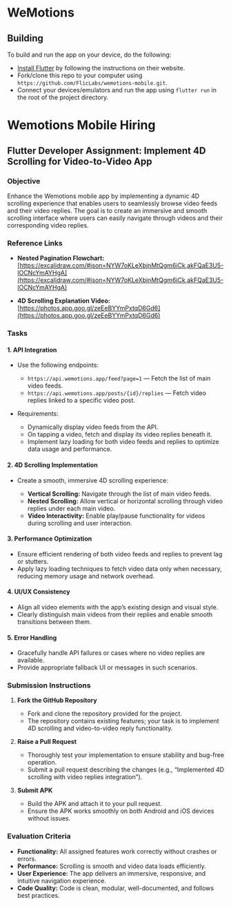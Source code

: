 # WeMotions

## Building

To build and run the app on your device, do the following:

-   [Install Flutter](https://flutter.dev/docs/get-started/install/) by following the instructions on their website.
-   Fork/clone this repo to your computer using `https://github.com/FlicLabs/wemotions-mobile.git`.
-   Connect your devices/emulators and run the app using `flutter run` in the root of the project directory.
  
# Wemotions Mobile Hiring

## Flutter Developer Assignment: Implement 4D Scrolling for Video-to-Video App

### Objective

Enhance the Wemotions mobile app by implementing a dynamic 4D scrolling experience that enables users to seamlessly browse video feeds and their video replies. The goal is to create an immersive and smooth scrolling interface where users can easily navigate through videos and their corresponding video replies.


### Reference Links

- **Nested Pagination Flowchart:**  
  [https://excalidraw.com/#json=NYW7oKLeXbjnMtQgm6iCk,akFQaE3U5-lOCNcYmAYHgA](https://excalidraw.com/#json=NYW7oKLeXbjnMtQgm6iCk,akFQaE3U5-lOCNcYmAYHgA)

- **4D Scrolling Explanation Video:**  
  [https://photos.app.goo.gl/zeEeBYYmPxtqD6Gd6](https://photos.app.goo.gl/zeEeBYYmPxtqD6Gd6)


### Tasks

#### 1. API Integration

- Use the following endpoints:

  - `https://api.wemotions.app/feed?page=1` — Fetch the list of main video feeds.  
  - `https://api.wemotions.app/posts/{id}/replies` — Fetch video replies linked to a specific video post.

- Requirements:

  - Dynamically display video feeds from the API.  
  - On tapping a video, fetch and display its video replies beneath it.  
  - Implement lazy loading for both video feeds and replies to optimize data usage and performance.

#### 2. 4D Scrolling Implementation

- Create a smooth, immersive 4D scrolling experience:

  - **Vertical Scrolling:** Navigate through the list of main video feeds.  
  - **Nested Scrolling:** Allow vertical or horizontal scrolling through video replies under each main video.  
  - **Video Interactivity:** Enable play/pause functionality for videos during scrolling and user interaction.

#### 3. Performance Optimization

- Ensure efficient rendering of both video feeds and replies to prevent lag or stutters.  
- Apply lazy loading techniques to fetch video data only when necessary, reducing memory usage and network overhead.

#### 4. UI/UX Consistency

- Align all video elements with the app’s existing design and visual style.  
- Clearly distinguish main videos from their replies and enable smooth transitions between them.

#### 5. Error Handling

- Gracefully handle API failures or cases where no video replies are available.  
- Provide appropriate fallback UI or messages in such scenarios.


### Submission Instructions

1. **Fork the GitHub Repository**

   - Fork and clone the repository provided for the project.  
   - The repository contains existing features; your task is to implement 4D scrolling and video-to-video reply functionality.

2. **Raise a Pull Request**

   - Thoroughly test your implementation to ensure stability and bug-free operation.  
   - Submit a pull request describing the changes (e.g., “Implemented 4D scrolling with video replies integration”).

3. **Submit APK**

   - Build the APK and attach it to your pull request.  
   - Ensure the APK works smoothly on both Android and iOS devices without issues.


### Evaluation Criteria

- **Functionality:** All assigned features work correctly without crashes or errors.  
- **Performance:** Scrolling is smooth and video data loads efficiently.  
- **User Experience:** The app delivers an immersive, responsive, and intuitive navigation experience.  
- **Code Quality:** Code is clean, modular, well-documented, and follows best practices.
